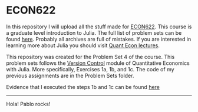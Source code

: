 # ECON622
In this repository I will upload all the stuff made for [ECON622](https://github.com/ubcecon/ECON622_2020). This course is a graduate level introduction to Julia. The full list of problem sets can be found [here](https://github.com/ubcecon/ECON622_2020/blob/master/problemsets.md). Probably all archives are full of mistakes. If you are interested in learning more about Julia you should visit [Quant Econ lectures](https://julia.quantecon.org).

This repository was created for the Problem Set 4 of the course. This problem sets follows the [Version Control](https://julia.quantecon.org/more_julia/version_control.html) module of Quantitative Economics with Julia. More specifically, Exercises 1a, 1b, and 1c. The code of my previous assignments are in the Problem Sets folder. 

Evidence that I executed the steps 1b and 1c can be found [here](evidence.md)


----
Hola! Pablo rocks!

